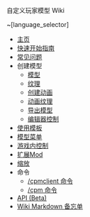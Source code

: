 自定义玩家模型 Wiki

~[language_selector]

* [主页](https://github.com/tom5454/CustomPlayerModels/wiki/Home)
* [快速开始指南](https://github.com/tom5454/CustomPlayerModels/wiki/FirstStartGuide)
* [常见问题](https://github.com/tom5454/CustomPlayerModels/wiki/FAQ)
* 创建模型
  * [模型](https://github.com/tom5454/CustomPlayerModels/wiki/Modelling)
  * [纹理](https://github.com/tom5454/CustomPlayerModels/wiki/Texturing)
  * [创建动画](https://github.com/tom5454/CustomPlayerModels/wiki/Animations)
  * [动画纹理](https://github.com/tom5454/CustomPlayerModels/wiki/Animated-Textures)
  * [导出模型](https://github.com/tom5454/CustomPlayerModels/wiki/Exporting)
  * [编辑器控制](https://github.com/tom5454/CustomPlayerModels/wiki/Controls#editor-controls)
* [使用模板](https://github.com/tom5454/CustomPlayerModels/wiki/Templates)
* [模型菜单](https://github.com/tom5454/CustomPlayerModels/wiki/Models-Menu)
* [游戏内控制](https://github.com/tom5454/CustomPlayerModels/wiki/Controls#in-game-controls-keybindings)
* [扩展Mod](https://github.com/tom5454/CustomPlayerModels/wiki/Mod-Integrations)
* [缩放](https://github.com/tom5454/CustomPlayerModels/wiki/Scaling)
* 命令
  * [/cpmclient 命令](https://github.com/tom5454/CustomPlayerModels/wiki/The--cpmclient-command)
  * [/cpm 命令](https://github.com/tom5454/CustomPlayerModels/wiki/The--cpm-command)
* [API (Beta)](https://github.com/tom5454/CustomPlayerModels/wiki/API-documentation)
* [Wiki Markdown 备忘单](https://github.com/tom5454/CustomPlayerModels/wiki/CPMMarkdownCheatsheet)
